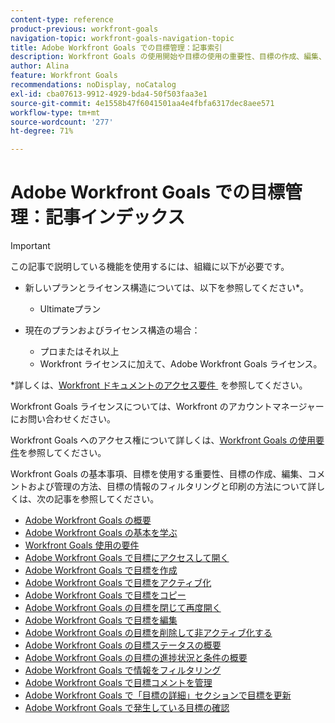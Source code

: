 ```yaml
---
content-type: reference
product-previous: workfront-goals
navigation-topic: workfront-goals-navigation-topic
title: Adobe Workfront Goals での目標管理：記事索引
description: Workfront Goals の使用開始や目標の使用の重要性、目標の作成、編集、コメント、管理の方法、目標の情報のフィルタリングおよび印刷方法については、次の記事を参照してください。
author: Alina
feature: Workfront Goals
recommendations: noDisplay, noCatalog
exl-id: cba07613-9912-4929-bda4-50f503faa3e1
source-git-commit: 4e1558b47f6041501aa4e4fbfa6317dec8aee571
workflow-type: tm+mt
source-wordcount: '277'
ht-degree: 71%

---
```


# Adobe Workfront Goals での目標管理：記事インデックス

<!--Audited: 4/2025-->

>[!IMPORTANT]
>
>この記事で説明している機能を使用するには、組織に以下が必要です。
>
>* 新しいプランとライセンス構造については、以下を参照してください*。
>
>   * Ultimateプラン
>    
>* 現在のプランおよびライセンス構造の場合：
>
>   * プロまたはそれ以上
>   * Workfront ライセンスに加えて、Adobe Workfront Goals ライセンス。
>
>*詳しくは、[Workfront ドキュメントのアクセス要件 &#x200B;](/help/quicksilver/administration-and-setup/add-users/access-levels-and-object-permissions/access-level-requirements-in-documentation.md) を参照してください。
>
>
>Workfront Goals ライセンスについては、Workfront のアカウントマネージャーにお問い合わせください。
>
>Workfront Goals へのアクセス権について詳しくは、[Workfront Goals の使用要件](/help/quicksilver/workfront-goals/goal-management/access-needed-for-wf-goals.md)を参照してください。

Workfront Goals の基本事項、目標を使用する重要性、目標の作成、編集、コメントおよび管理の方法、目標の情報のフィルタリングと印刷の方法について詳しくは、次の記事を参照してください。

* [Adobe Workfront Goals の概要](../../workfront-goals/goal-management/wf-goals-overview.md)
* [Adobe Workfront Goals の基本を学ぶ](../../workfront-goals/goal-management/getting-started-with-wf-goals.md)
* [Workfront Goals 使用の要件](../../workfront-goals/goal-management/access-needed-for-wf-goals.md)
* [Adobe Workfront Goals で目標にアクセスして開く](../../workfront-goals/goal-management/access-goals-in-wf-goals.md)
* [Adobe Workfront Goals で目標を作成](../../workfront-goals/goal-management/create-goals.md)
* [Adobe Workfront Goals で目標をアクティブ化](../../workfront-goals/goal-management/activate-goals.md)
* [Adobe Workfront Goals で目標をコピー](../../workfront-goals/goal-management/copy-goals.md)
* [Adobe Workfront Goals の目標を閉じて再度開く](../../workfront-goals/goal-management/close-and-reopen-goals.md)
* [Adobe Workfront Goals で目標を編集](../../workfront-goals/goal-management/edit-goals.md)
* [Adobe Workfront Goals の目標を削除して非アクティブ化する](../../workfront-goals/goal-management/delete-and-deactivate-goals.md)
* [Adobe Workfront Goals の目標ステータスの概要](../../workfront-goals/goal-management/goal-status-overview.md)
* [Adobe Workfront Goals の目標の進捗状況と条件の概要](../../workfront-goals/goal-management/calculate-goal-progress.md)
* [Adobe Workfront Goals で情報をフィルタリング](../../workfront-goals/goal-management/filter-information-wf-goals.md)
* [Adobe Workfront Goals で目標コメントを管理](../../workfront-goals/goal-management/manage-goal-comments.md)
* [Adobe Workfront Goals で「目標の詳細」セクションで目標を更新](../../workfront-goals/goal-management/update-goals-in-goal-details-panel.md)
* [Adobe Workfront Goals で発生している目標の確認](../../workfront-goals/goal-management/view-in-trouble-goals.md)
